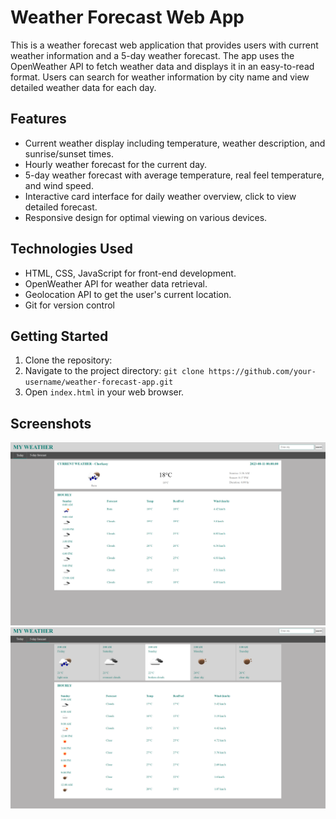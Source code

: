 # Weather Forecast Web App

This is a weather forecast web application that provides users with current weather information and a 5-day weather forecast. The app uses the OpenWeather API to fetch weather data and displays it in an easy-to-read format. Users can search for weather information by city name and view detailed weather data for each day.

## Features

- Current weather display including temperature, weather description, and sunrise/sunset times.
- Hourly weather forecast for the current day.
- 5-day weather forecast with average temperature, real feel temperature, and wind speed.
- Interactive card interface for daily weather overview, click to view detailed forecast.
- Responsive design for optimal viewing on various devices.

## Technologies Used

- HTML, CSS, JavaScript for front-end development.
- OpenWeather API for weather data retrieval.
- Geolocation API to get the user's current location.
- Git for version control

## Getting Started

1. Clone the repository:
2. Navigate to the project directory: `git clone https://github.com/your-username/weather-forecast-app.git`
3. Open `index.html` in your web browser.

## Screenshots

![Screenshot 1](screenshots/screenshot1.png)
![Screenshot 2](screenshots/screenshot2.png)
